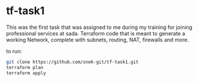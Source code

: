 # tf-task1



This was the first task that was assigned to me during my training for joining professional services at sada. Terraform code that is meant to generate a working Network, complete with subnets, routing, NAT, firewalls and more. 

to run: 
```bash
git clone https://github.com/snek-git/tf-task1.git
terraform plan
terraform apply
```
